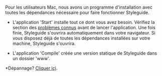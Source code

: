 Pour les utilisateurs Mac, nous avons un programme d'installation avec toutes les dépendances nécessaire pour faire fonctionner Styleguide.

- L'application 'Start' installe tout ce dont vous avez besoin. Vérifiez la section des [problèmes connus](#know-issues) avant de lancer l'application. Une fois finie, Styleguide s'ouvrira automatiquement dans votre navigateur. Si vous disposez déjà de toutes les dépendances installées sur votre machine, Styleguide s'ouvrira.

- L'application 'Compile' créée une version statique de Styleguide dans un dossier 'www'.

*Dépannage? [Cliquer içi](#know-issues).